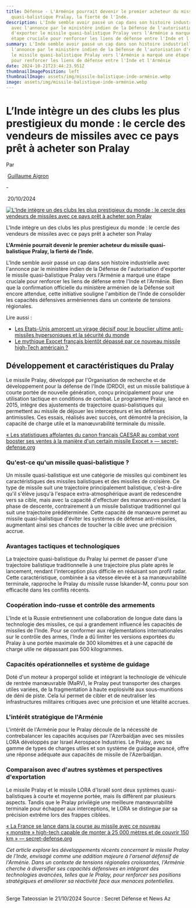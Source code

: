 ```yaml
---
title: Défense - L'Arménie pourrait devenir le premier acheteur du missile
  quasi-balistique Pralay, la fierté de l'Inde.
description: L'Inde semble avoir passé un cap dans son histoire industrielle
  avec l'annonce par le ministère indien de la Défense de l'autorisation
  d'exporter le missile quasi-balistique Pralay vers l'Arménie a marqué une
  étape cruciale pour renforcer les liens de défense entre l'Inde et l'Arménie
summary: L'Inde semble avoir passé un cap dans son histoire industrielle avec
  l'annonce par le ministère indien de la Défense de l'autorisation d'exporter
  le missile quasi-balistique Pralay vers l'Arménie a marqué une étape cruciale
  pour renforcer les liens de défense entre l'Inde et l'Arménie
date: 2024-10-21T23:44:23.951Z
thumbnailImagePosition: left
thumbnailImage: assets/img/missile-balistique-inde-arménie.webp
image: assets/img/missile-balistique-inde-arménie.webp
---
```



# L’Inde intègre un des clubs les plus prestigieux du monde : le cercle des vendeurs de missiles avec ce pays prêt à acheter son Pralay

Par

 [Guillaume Aigron](https://www.secret-defense.org/author/aigrong/)

\-

 20/10/2024 

[![L'Inde intègre un des clubs les plus prestigieux du monde : le cercle des vendeurs de missiles avec ce pays prêt à acheter son Pralay](https://www.secret-defense.org/wp-content/uploads/2024/10/Pu-33-640x427.jpg "L'Inde intègre un des clubs les plus prestigieux du monde : le cercle des vendeurs de missiles avec ce pays prêt à acheter son Pralay")](https://www.secret-defense.org/wp-content/uploads/2024/10/Pu-33.jpg)

L'Inde intègre un des clubs les plus prestigieux du monde : le cercle des vendeurs de missiles avec ce pays prêt à acheter son Pralay

**L'Arménie pourrait devenir le premier acheteur du missile quasi-balistique Pralay, la fierté de l'Inde.**

L'Inde semble avoir passé un cap dans son histoire industrielle avec l'annonce par le ministère indien de la Défense de l'autorisation d'exporter le missile quasi-balistique Pralay vers l'Arménie a marqué une étape cruciale pour renforcer les liens de défense entre l'Inde et l'Arménie. Bien que la confirmation officielle du ministère arménien de la Défense soit encore attendue, cette initiative souligne l'ambition de l'Inde de consolider les capacités défensives arméniennes dans un contexte de tensions régionales.

Lire aussi :

* [Les Etats-Unis amorcent un virage décisif pour le bouclier ultime anti-missiles hypersoniques et la sécurité du monde](https://www.secret-defense.org/actualites/les-etats-unis-amorcent-un-virage-decisif-pour-le-bouclier-ultime-anti-missiles-hypersoniques-et-la-securite-du-monde/)
* [Le mythique Exocet français bientôt dépassé par ce nouveau missile high-Tech américain ?](https://www.secret-defense.org/actualites/le-mythique-exocet-francais-bientot-depasse-par-ce-nouveau-missile-high-tech-americain/)

## Développement et caractéristiques du Pralay

Le missile Pralay, développé par l'Organisation de recherche et de développement pour la défense de l'Inde (DRDO), est un missile balistique à courte portée de nouvelle génération, conçu principalement pour une utilisation tactique en conditions de combat. Le programme Pralay, lancé en 2015, intègre des ajustements de trajectoire quasi-balistiques qui permettent au missile de déjouer les intercepteurs et les défenses antimissiles. Ces essais, réalisés avec succès, ont démontré la précision, la capacité de charge utile et la manœuvrabilité terminale du missile.

[« Les statistiques affolantes du canon français CAESAR au combat vont booster ses ventes à la manière d'un certain missile Exocet » — secret-defense.org](https://www.secret-defense.org/actualites/les-statistiques-affolantes-du-canon-francais-caesar-au-combat-vont-booster-ses-ventes-a-la-maniere-dun-certain-missile-exocet/embed/#?secret=ku12qsshxH#?secret=7nnJYAFqFR)

### Qu'est-ce qu'un missile quasi-balistique ?

Un missile quasi-balistique est une catégorie de missiles qui combinent les caractéristiques des missiles balistiques et des missiles de croisière. Ce type de missile suit une trajectoire principalement balistique, c'est-à-dire qu'il s'élève jusqu'à l'espace extra-atmosphérique avant de redescendre vers sa cible, mais avec la capacité d'effectuer des manœuvres pendant la phase de descente, contrairement à un missile balistique traditionnel qui suit une trajectoire prédéterminée. Cette capacité de manœuvre permet au missile quasi-balistique d'éviter les systèmes de défense anti-missiles, augmentant ainsi ses chances de toucher la cible avec une précision accrue.

### Avantages tactiques et technologiques

La trajectoire quasi-balistique du Pralay lui permet de passer d'une trajectoire balistique traditionnelle à une trajectoire plus plate après le lancement, rendant l'interception plus difficile en réduisant son profil radar. Cette caractéristique, combinée à sa vitesse élevée et à sa manœuvrabilité terminale, rapproche le Pralay du missile russe Iskander-M, connu pour son efficacité dans les conflits récents.

### Coopération indo-russe et contrôle des armements

L'Inde et la Russie entretiennent une collaboration de longue date dans la technologie des missiles, ce qui a grandement influencé les capacités de missiles de l'Inde. Pour se conformer aux réglementations internationales sur le contrôle des armes, l'Inde a dû limiter les versions exportées du Pralay à une portée maximale de 300 kilomètres et à une capacité de charge utile ne dépassant pas 500 kilogrammes.

### Capacités opérationnelles et système de guidage

Doté d'un moteur à propergol solide et intégrant la technologie de véhicule de rentrée manœuvrable (MaRV), le Pralay peut transporter des charges utiles variées, de la fragmentation à haute explosivité aux sous-munitions de déni de piste. Cela lui permet de cibler et de neutraliser les infrastructures militaires critiques avec une précision et une létalité accrues.

### L'intérêt stratégique de l'Arménie

L'intérêt de l'Arménie pour le Pralay découle de la nécessité de contrebalancer les capacités acquises par l'Azerbaïdjan avec ses missiles LORA développés par Israel Aerospace Industries. Le Pralay, avec sa gamme de types de charges utiles et son système de guidage avancé, offre une réponse adéquate aux capacités de missile de l'Azerbaïdjan.

### Comparaison avec d'autres systèmes et perspectives d'exportation

Le missile Pralay et le missile LORA d'Israël sont deux systèmes quasi-balistiques à courte et moyenne portée, mais ils diffèrent par plusieurs aspects. Tandis que le Pralay privilégie une meilleure manœuvrabilité terminale pour échapper aux interceptions, le LORA se distingue par sa précision extrême lors des frappes ciblées.

[« La France se lance dans la course au missile avec ce nouveau « monstre » high-tech capable de monter à 25 000 mètres et de couvrir 150 km » — secret-defense.org](https://www.secret-defense.org/actualites/la-france-se-lance-dans-la-course-au-missile-avec-ce-nouveau-monstre-high-tech-capable-de-monter-a-25-000-metres-et-de-couvrir-150-km/embed/#?secret=lqrkuFPGGp#?secret=IShRIkxPFC)

*Cet article explore les développements récents concernant le missile Pralay de l'Inde, envisagé comme une addition majeure à l'arsenal défensif de l'Arménie. Dans un contexte de tensions régionales croissantes, l'Arménie cherche à diversifier ses capacités défensives en intégrant des technologies avancées, telles que le Pralay, pour renforcer ses positions stratégiques et améliorer sa réactivité face aux menaces potentielles.*

\
Serge Tateossian le 21/10/2024  Source : Secret Défense et News Az